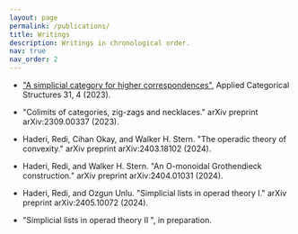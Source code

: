 ```yaml
---
layout: page
permalink: /publications/
title: Writings
description: Writings in chronological order.
nav: true
nav_order: 2
---
```


- ["A simplicial category for higher correspondences"](https://doi.org/10.1007/s10485-022-09705-w), Applied Categorical Structures 31, 4 (2023).

- "Colimits of categories, zig-zags and necklaces." arXiv preprint arXiv:2309.00337 (2023).

- Haderi, Redi, Cihan Okay, and Walker H. Stern. "The operadic theory of convexity." arXiv preprint arXiv:2403.18102 (2024).

- Haderi, Redi, and Walker H. Stern. "An O-monoidal Grothendieck construction." arXiv preprint arXiv:2404.01031 (2024).

- Haderi, Redi, and Ozgun Unlu. "Simplicial lists in operad theory I." arXiv preprint arXiv:2405.10072 (2024).

- "Simplicial lists in operad theory II ", in preparation.
